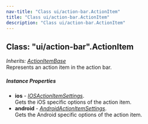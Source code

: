 ```yaml
---
nav-title: "Class ui/action-bar.ActionItem"
title: "Class ui/action-bar.ActionItem"
description: "Class ui/action-bar.ActionItem"
---
```

## Class: "ui/action-bar".ActionItem  
_Inherits:_ [_ActionItemBase_](../../ui/action-bar/ActionItemBase.md)  
Represents an action item in the action bar.

##### Instance Properties
 - **ios** - [_IOSActionItemSettings_](../../ui/action-bar/IOSActionItemSettings.md).    
  Gets the iOS specific options of the action item.
 - **android** - [_AndroidActionItemSettings_](../../ui/action-bar/AndroidActionItemSettings.md).    
  Gets the Android specific options of the action item.